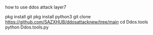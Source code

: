 how to use ddos attack layer7

pkg install git
 pkg install python3 
git clone https://github.com/SAZXHUB/ddosattacknew/tree/main
 cd Ddos.tools
 python Ddos.tools.py
 
